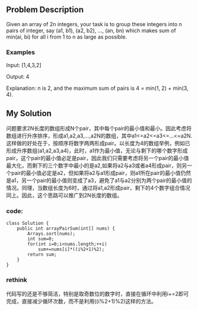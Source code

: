 ## Problem Description
Given an array of 2n integers, your task is to group these integers into n pairs of integer, say (a1, b1), (a2, b2), ..., (an, bn) which makes sum of min(ai, bi) for all i from 1 to n as large as possible.

### Examples

Input: [1,4,3,2]

Output: 4

Explanation: n is 2, and the maximum sum of pairs is 4 = min(1, 2) + min(3, 4).

## My Solution
问题要求2N长度的数组形成N个pair，其中每个pair的最小值和最小。因此考虑将数组进行升序排序，形成a1,a2,a3,...,a2N的数组，其中a1<=a2<=a3<=...<=a2N.这样做的好处在于，按顺序将数字两两形成pair。以长度为4的数组举例，例如已形成升序数组(a1,a2,a3,a4)，此时，a1作为最小值，无论与剩下的哪个数字形成pair，这个pair的最小值必定是pair，因此我们只需要考虑将另一个pair的最小值最大化，而剩下的三个数字中最小的是a2,如果将a2与a3或者a4形成pair，则另一个pair的最小值必定是a2，但如果将a2与a1形成pair，则a1所在pair的最小值仍然是a1，另一个pair的最小值则变成了a3，避免了a1与a2分别为两个pair的最小值的情况。同理，当数组长度为6时，通过将a1,a2形成pair，剩下的4个数字组合情况同上。因此，这个思路可以推广到2N长度的数组。
### code:
    class Solution {
        public int arrayPairSum(int[] nums) {
            Arrays.sort(nums);
            int sum=0;
            for(int i=0;i<nums.length;++i)
                sum+=nums[i]*((i%2+1)%2);
            return sum;
        }
    }

### rethink
代码写的还是不够简洁，特别是取奇数位的数字时，直接在循环中利用i+=2即可完成，直接减少循环次数，而不是利用((i%2+1)%2)这样的方法。